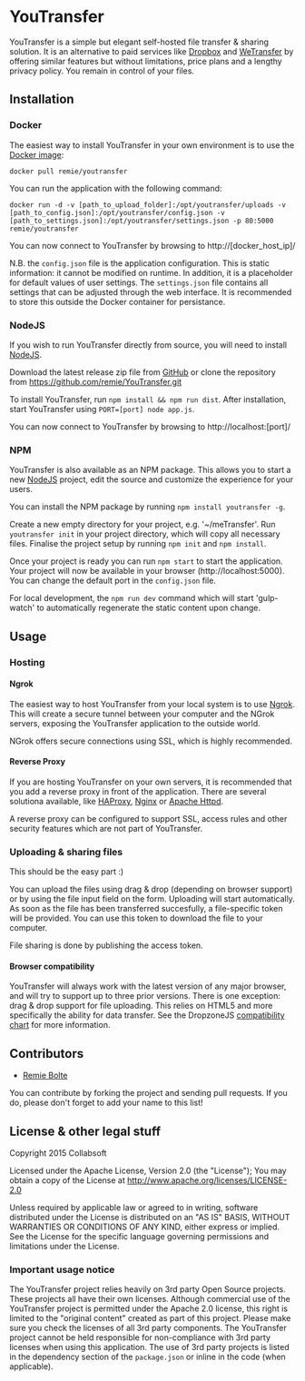 # YouTransfer

YouTransfer is a simple but elegant self-hosted file transfer & sharing solution. It is an alternative to paid services like [Dropbox](http://dropbox.com) and [WeTransfer](http://wetransfer.com) by offering similar features but without limitations, price plans and a lengthy privacy policy. You remain in control of your files.

## Installation

### Docker

The easiest way to install YouTransfer in your own environment is to use the [Docker image](http://hub.docker.com/r/remie/youtransfer/):

`docker pull remie/youtransfer`

You can run the application with the following command:

`docker run -d -v [path_to_upload_folder]:/opt/youtransfer/uploads -v [path_to_config.json]:/opt/youtransfer/config.json -v [path_to_settings.json]:/opt/youtransfer/settings.json -p 80:5000 remie/youtransfer`

You can now connect to YouTransfer by browsing to http://[docker_host_ip]/

N.B. the `config.json` file is the application configuration. This is static information: it cannot be modified on runtime. In addition, it is a placeholder for default values of user settings. The `settings.json` file contains all settings that can be adjusted through the web interface. It is recommended to store this outside the Docker container for persistance.

### NodeJS

If you wish to run YouTransfer directly from source, you will need to install [NodeJS](http://nodejs.org). 

Download the latest release zip file from [GitHub](https://github.com/remie/YouTransfer/releases) or clone the repository from https://github.com/remie/YouTransfer.git

To install YouTransfer, run `npm install && npm run dist`.
After installation, start YouTransfer using `PORT=[port] node app.js`.

You can now connect to YouTransfer by browsing to http://localhost:[port]/

### NPM

YouTransfer is also available as an NPM package. This allows you to start a new [NodeJS](http://nodejs.org) project, edit the source and customize the experience for your users.

You can install the NPM package by running `npm install youtransfer -g`.

Create a new empty directory for your project, e.g. '~/meTransfer'. Run `youtransfer init` in your project directory, which will copy all necessary files. Finalise the project setup by running `npm init` and `npm install`.

Once your project is ready you can run `npm start` to start the application. Your project will now be available in your browser (http://localhost:5000). You can change the default port in the `config.json` file.

For local development, the `npm run dev` command which will start 'gulp-watch' to automatically regenerate the static content upon change.

## Usage

### Hosting

#### Ngrok

The easiest way to host YouTransfer from your local system is to use [Ngrok](http://ngrok.com). This will create a secure tunnel between your computer and the NGrok servers, exposing the YouTransfer application to the outside world. 

NGrok offers secure connections using SSL, which is highly recommended.

#### Reverse Proxy

If you are hosting YouTransfer on your own servers, it is recommended that you add a reverse proxy in front of the application. There are several solutiona available, like [HAProxy](http://www.haproxy.org), [Nginx](http://nginx.org) or [Apache Httpd](http://httpd.apache.org). 

A reverse proxy can be configured to support SSL, access rules and other security features which are not part of YouTransfer.

### Uploading & sharing files

This should be the easy part :)

You can upload the files using drag & drop (depending on browser support) or by using the file input field on the form. Uploading will start automatically. As soon as the file has been transferred succesfully, a file-specific token will be provided. You can use this token to download the file to your computer. 

File sharing is done by publishing the access token.

#### Browser compatibility

YouTransfer will always work with the latest version of any major browser, and will try to support up to three prior versions. There is one exception: drag & drop support for file uploading. This relies on HTML5 and more specifically the ability for data transfer. See the DropzoneJS [compatibility chart](http://www.dropzonejs.com/#browser-support) for more information.

## Contributors

- [Remie Bolte](https://github.com/remie)

You can contribute by forking the project and sending pull requests. If you do, please don't forget to add your name to this list!

## License & other legal stuff

Copyright 2015 Collabsoft

Licensed under the Apache License, Version 2.0 (the "License");
You may obtain a copy of the License at http://www.apache.org/licenses/LICENSE-2.0

Unless required by applicable law or agreed to in writing, software
distributed under the License is distributed on an "AS IS" BASIS,
WITHOUT WARRANTIES OR CONDITIONS OF ANY KIND, either express or implied.
See the License for the specific language governing permissions and
limitations under the License.

### Important usage notice

The YouTransfer project relies heavily on 3rd party Open Source projects. These projects all have their own licenses. Although commercial use of the YouTransfer project is permitted under the Apache 2.0 license, this right is limited to the "original content" created as part of this project. Please make sure you check the licenses of all 3rd party components. The YouTransfer project cannot be held responsible for non-compliance with 3rd party licenses when using this application. The use of 3rd party projects is listed in the dependency section of the `package.json` or inline in the code (when applicable).
